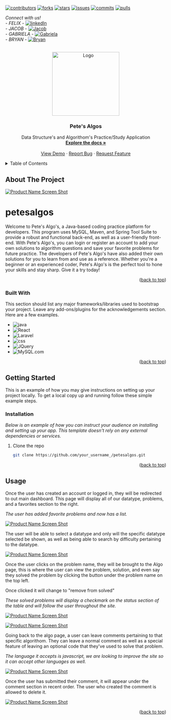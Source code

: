 



<!-- Improved compatibility of back to top link: See: https://github.com/othneildrew/Best-README-Template/pull/73 -->
<a name="readme-top"></a>
<!--
*** Thanks for checking out the Best-README-Template. If you have a suggestion
*** that would make this better, please fork the repo and create a pull request
*** or simply open an issue with the tag "enhancement".
*** Don't forget to give the project a star!
*** Thanks again! Now go create something AMAZING! :D
-->



<!-- PROJECT SHIELDS -->
<!--
*** I'm using markdown "reference style" links for readability.
*** Reference links are enclosed in brackets [ ] instead of parentheses ( ).
*** See the bottom of this document for the declaration of the reference variables
*** for contributors-url, forks-url, etc. This is an optional, concise syntax you may use.
*** https://www.markdownguide.org/basic-syntax/#reference-style-links
-->
[![contributors][contributors-shield]][contributors-url]
[![forks][forks-shield]][forks-url]
[![stars][stars-shield]][stars-url]
[![issues][issues-shield]][issues-url]
[![commits][commits-shield]][commits-url]
[![pulls][pulls-shield]][pulls-url]

*Connect with us!*
 <br />
 *- FELIX -* [![linkedIn][linkedin-shield]][linkedin-url]
 <br />
*- JACOB -* [![Jacob][jacob-shield]][jacob-url]
 <br />
*- GABRIELA -* [![Gabriela][gabriela-shield]][gabriela-url]
 <br />
*- BRYAN -* [![Bryan][bryan-shield]][bryan-url]

<!-- PROJECT LOGO -->
<br />
<div align="center">
  <a href="https://github.com/bryan-j-park/petesalgos">
    <img src="src/main/resources/static/imgs/pete2.png" alt="Logo" width="210" height="200">
  </a>

  <h3 align="center">Pete's Algos</h3>

  <p align="center">
    Data Structure's and Algorithom's Practice/Study Application
    <br />
    <a href="https://github.com/bryan-j-park/petesalgos"><strong>Explore the docs »</strong></a>
    <br />
    <br />
    <a href="https://github.com/othneildrew/Best-README-Template">View Demo</a>
    ·
    <a href="https://github.com/bryan-j-park/petesalgos/issues">Report Bug</a>
    ·
    <a href="https://github.com/bryan-j-park/petesalgos/issues">Request Feature</a>
  </p>
</div>



<!-- TABLE OF CONTENTS -->
<details>
  <summary>Table of Contents</summary>
  <ol>
    <li>
      <a href="#about-the-project">About The Project</a>
      <ul>
        <li><a href="#built-with">Built With</a></li>
      </ul>
    </li>
    <li>
      <a href="#getting-started">Getting Started</a>
      <ul>
        <li><a href="#prerequisites">Prerequisites</a></li>
        <li><a href="#installation">Installation</a></li>
      </ul>
    </li>
    <li><a href="#usage">Usage</a></li>
    <li><a href="#contact">Contact</a></li>
  </ol>
</details>



<!-- ABOUT THE PROJECT -->
## About The Project

[![Product Name Screen Shot][product-screenshot]](https://example.com)

# petesalgos
Welcome to Pete's Algo's, a Java-based coding practice platform for developers. 
This program uses MySQL, Maven, and Spring Tool Suite to provide a robust and functional back-end, as well as a user-friendly front-end. With Pete's Algo's, 
you can login or register an account to add your own solutions to algorithm questions and save your favorite problems for future practice. The developers 
of Pete's Algo's have also added their own solutions for you to learn from and use as a reference. Whether you're a beginner or an experienced coder, 
Pete's Algo's is the perfect tool to hone your skills and stay sharp. Give it a try today!


<p align="right">(<a href="#readme-top">back to top</a>)</p>



### Built With

This section should list any major frameworks/libraries used to bootstrap your project. Leave any add-ons/plugins for the acknowledgements section. Here are a few examples.

* ![java][java]
* ![React][React.js]
* ![Laravel][Laravel.com]
* ![css][css]
* ![JQuery][JQuery.com]
* ![MySQL.com][MySQL.com]

<p align="right">(<a href="#readme-top">back to top</a>)</p>



<!-- GETTING STARTED -->
## Getting Started

This is an example of how you may give instructions on setting up your project locally.
To get a local copy up and running follow these simple example steps.


### Installation

_Below is an example of how you can instruct your audience on installing and setting up your app. This template doesn't rely on any external dependencies or services._


1. Clone the repo
   ```sh
   git clone https://github.com/your_username_/petesalgos.git
   ```
<p align="right">(<a href="#readme-top">back to top</a>)</p>



<!-- USAGE EXAMPLES -->
## Usage

Once the user has created an account or logged in, they will be redirected to out main dashboard. This page will display all of our datatype, problems, and a favorites section to the right.

*The user has added favorite problems and now has a list.*

[![Product Name Screen Shot][product-screenshot2]](https://example.com)

The user will be able to select a datatype and only will the specific datatype selected be shown, as well as being able to search by difficulty pertaining to the datatype.


[![Product Name Screen Shot][product-screenshot3]](https://example.com)


Once the user clicks on the problem name, they will be brought to the Algo page, this is where the user can view the problem, solution, and even say they solved the problem by clicking the button under the problem name on the top left.

Once clicked it will change to "remove from solved"

*These solved problems will display a checkmark on the status section of the table and will follow the user throughout the site.*


[![Product Name Screen Shot][product-screenshot4]](https://example.com)



[![Product Name Screen Shot][product-screenshot5]](https://example.com)


Going back to the algo page, a user can leave comments pertaining to that specific algorithom. They can leave a normal comment as well as a special feature of leaving an optional code that they've used to solve that problem.

*The language it accepts is javascript, we are looking to improve the site so it can accept other languages as well.*


[![Product Name Screen Shot][product-screenshot6]](https://example.com)



Once the user has submitted their comment, it will appear under the comment section in recent order. The user who created the comment is allowed to delete it.


[![Product Name Screen Shot][product-screenshot7]](https://example.com)


<p align="right">(<a href="#readme-top">back to top</a>)</p>




<!-- MARKDOWN LINKS & IMAGES -->
<!-- https://www.markdownguide.org/basic-syntax/#reference-style-links -->
[contributors-shield]: https://img.shields.io/github/contributors/bryan-j-park/petesalgos.svg?style=for-the-badge
[contributors-url]: https://github.com/bryan-j-park/petesalgos/graphs/contributors
[forks-shield]: https://img.shields.io/github/forks/bryan-j-park/petesalgos.svg?style=for-the-badge
[forks-url]:https://github.com/bryan-j-park/petesalgos/network/members
[stars-shield]: https://img.shields.io/github/stars/bryan-j-park/petesalgos.svg
[stars-url]: https://github.com/bryan-j-park/petesalgos/stargazers
[issues-shield]: https://img.shields.io/github/issues/bryan-j-park/petesalgos.svg
[issues-url]: https://github.com/bryan-j-park/petesalgos/issues
[commits-shield]: https://img.shields.io/github/commits-since/bryan-j-park/petesalgos/f42d424.svg
[commits-url]: https://github.com/bryan-j-park/petesalgos/commits
[pulls-shield]: https://img.shields.io/github/issues-pr-closed/bryan-j-park/petesalgos.svg
[pulls-url]: https://github.com/bryan-j-park/petesalgos/pulls
[linkedin-shield]: https://img.shields.io/badge/-LinkedIn-black.svg?style=for-the-badge&logo=linkedin&colorB=555
[linkedin-url]: https://www.linkedin.com/in/felixvargasjr/
[jacob-shield]: https://img.shields.io/badge/-LinkedIn-black.svg?style=for-the-badge&logo=linkedin&colorB=555
[jacob-url]: https://www.linkedin.com/in/jacob-reynolds-99789015a/
[gabriela-shield]: https://img.shields.io/badge/-LinkedIn-black.svg?style=for-the-badge&logo=linkedin&colorB=555
[gabriela-url]: https://www.linkedin.com/in/gabriela-flores-b3b73b122/
[bryan-shield]: https://img.shields.io/badge/-LinkedIn-black.svg?style=for-the-badge&logo=linkedin&colorB=555
[bryan-url]: https://www.linkedin.com/in/bryanjpark/
[product-screenshot]: src/main/resources/static/imgs/landingPage.png
[product-screenshot2]: src/main/resources/static/imgs/editmaindashboard.png
[product-screenshot3]: src/main/resources/static/imgs/sorting%20.png
[product-screenshot4]: src/main/resources/static/imgs/editalgopage.png
[product-screenshot5]: src/main/resources/static/imgs/dashboardwithallsolved.png
[product-screenshot6]: src/main/resources/static/imgs/texteditor.png
[product-screenshot7]: src/main/resources/static/imgs/addingcomment.png
[java]: https://img.shields.io/badge/Java-ED8B00?style=for-the-badge&logo=java&logoColor=white
[React.js]: https://img.shields.io/badge/Spring-6DB33F?style=for-the-badge&logo=spring&logoColor=white
[Laravel.com]:https://img.shields.io/badge/HTML5-E34F26?style=for-the-badge&logo=html5&logoColor=white
[css]:https://img.shields.io/badge/CSS3-1572B6?style=for-the-badge&logo=css3&logoColor=white
[JQuery.com]: https://img.shields.io/badge/JavaScript-F7DF1E?style=for-the-badge&logo=javascript&logoColor=black
[mySQL.com]: https://img.shields.io/badge/MySQL-005C84?style=for-the-badge&logo=mysql&logoColor=white
